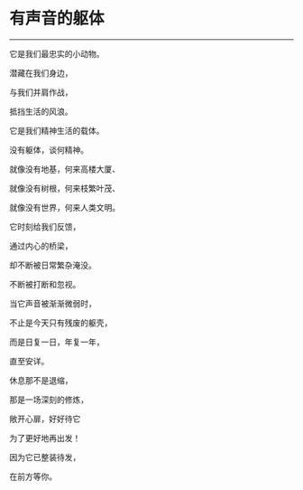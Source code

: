 <!--
 * @Author: 蔡鑫 1058360098@qq.com
 * @Date: 2024-07-19 16:25:17
 * @LastEditors: 蔡鑫 1058360098@qq.com
 * @LastEditTime: 2024-07-19 16:25:25
 * @FilePath: \docsify\docs\articles\poems\p92.md
 * @Description: 这是默认设置,请设置`customMade`, 打开koroFileHeader查看配置 进行设置: https://github.com/OBKoro1/koro1FileHeader/wiki/%E9%85%8D%E7%BD%AE
-->
# 有声音的躯体
---

它是我们最忠实的小动物。

潜藏在我们身边，

与我们并肩作战，

抵挡生活的风浪。

它是我们精神生活的载体。

没有躯体，谈何精神。

就像没有地基，何来高楼大厦、

就像没有树根，何来枝繁叶茂、

就像没有世界，何来人类文明。

它时刻给我们反馈，

通过内心的桥梁，

却不断被日常繁杂淹没。

不断被打断和忽视。

当它声音被渐渐微弱时，

不止是今天只有残废的躯壳，

而是日复一日，年复一年，

直至安详。

休息那不是退缩，

那是一场深刻的修炼，

敞开心扉，好好待它

为了更好地再出发！

因为它已整装待发，

在前方等你。